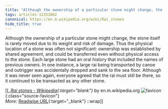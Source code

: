 ```yaml
---
title: "Although the ownership of a particular stone might change, the ..."
tags: articles-12351662
canonical: https://en.m.wikipedia.org/wiki/Rai_stones
hide_title: true
---
```


Although the ownership of a particular stone might change, the stone itself is rarely moved due to its weight and risk of damage. Thus the physical location of a stone was often not significant: ownership was established by shared agreement, and could be transferred even without physical access to the stone. Each large stone had an oral history that included the names of previous owners. In one instance, a large rai being transported by canoe and outrigger was accidentally dropped and sank to the sea floor. Although it was never seen again, everyone agreed that the rai must still be there, so it continued to be transacted as any other stone.


[[<cite>_[Rai stones - Wikipedia](https://en.m.wikipedia.org/wiki/Rai_stones){:target="_blank"}_</cite> by en.m.wikipedia.org ![favicon](https://s2.googleusercontent.com/s2/favicons?domain=en.m.wikipedia.org){:class="source-favicon"}<br>
_More_: [Readwise URL](https://readwise.io/open/260044905){:target="_blank"}
::wrap]]